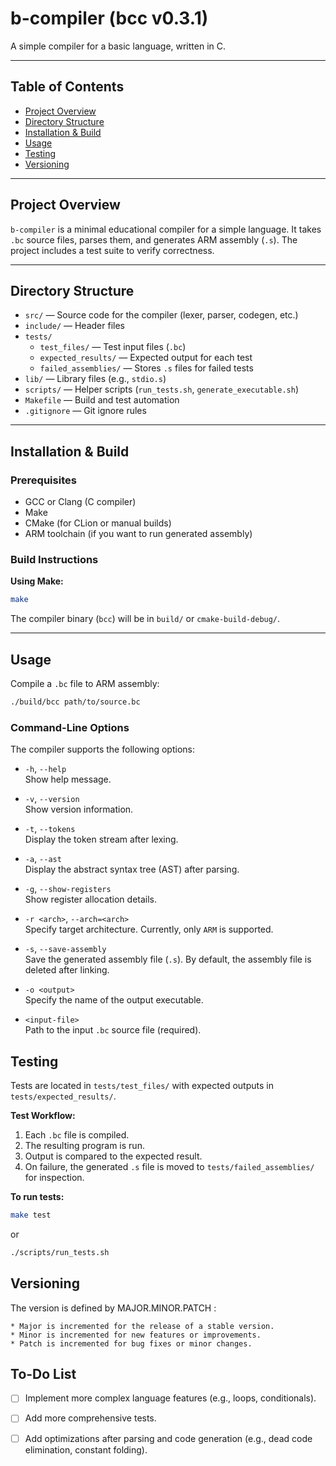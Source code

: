 # b-compiler (bcc v0.3.1)

A simple compiler for a basic language, written in C.

---

## Table of Contents

- [Project Overview](#project-overview)
- [Directory Structure](#directory-structure)
- [Installation & Build](#installation--build)
- [Usage](#usage)
- [Testing](#testing)
- [Versioning](#versioning)

---

## Project Overview

`b-compiler` is a minimal educational compiler for a simple language. It takes `.bc` source files, parses them, and generates ARM assembly (`.s`). The project includes a test suite to verify correctness.

---

## Directory Structure

- `src/` — Source code for the compiler (lexer, parser, codegen, etc.)
- `include/` — Header files
- `tests/`
    - `test_files/` — Test input files (`.bc`)
    - `expected_results/` — Expected output for each test
    - `failed_assemblies/` — Stores `.s` files for failed tests
- `lib/` — Library files (e.g., `stdio.s`)
- `scripts/` — Helper scripts (`run_tests.sh`, `generate_executable.sh`)
- `Makefile` — Build and test automation
- `.gitignore` — Git ignore rules

---

## Installation & Build

### Prerequisites

- GCC or Clang (C compiler)
- Make
- CMake (for CLion or manual builds)
- ARM toolchain (if you want to run generated assembly)

### Build Instructions

**Using Make:**
```bash
make
```

The compiler binary (`bcc`) will be in `build/` or `cmake-build-debug/`.

---

## Usage

Compile a `.bc` file to ARM assembly:

```bash
./build/bcc path/to/source.bc
```

### Command-Line Options

The compiler supports the following options:

- `-h`, `--help`  
  Show help message. 

- `-v`, `--version`  
  Show version information.

- `-t`, `--tokens`  
  Display the token stream after lexing.

- `-a`, `--ast`  
  Display the abstract syntax tree (AST) after parsing.

- `-g`, `--show-registers`  
  Show register allocation details.

- `-r <arch>`, `--arch=<arch>`  
  Specify target architecture. Currently, only `ARM` is supported.

- `-s`, `--save-assembly`  
  Save the generated assembly file (`.s`). By default, the assembly file is deleted after linking.

- `-o <output>`  
  Specify the name of the output executable.

- `<input-file>`  
  Path to the input `.bc` source file (required).

## Testing

Tests are located in `tests/test_files/` with expected outputs in `tests/expected_results/`.

**Test Workflow:**
1. Each `.bc` file is compiled.
2. The resulting program is run.
3. Output is compared to the expected result.
4. On failure, the generated `.s` file is moved to `tests/failed_assemblies/` for inspection.

**To run tests:**

```bash
make test
```

or

```bash
./scripts/run_tests.sh
```

## Versioning
The version is defined by MAJOR.MINOR.PATCH :
```plaintext
* Major is incremented for the release of a stable version.
* Minor is incremented for new features or improvements.
* Patch is incremented for bug fixes or minor changes.
```

## To-Do List
- [ ] Implement more complex language features (e.g., loops, conditionals).
- [ ] Add more comprehensive tests.
- [ ] Add optimizations after parsing and code generation (e.g., dead code elimination, constant folding).


